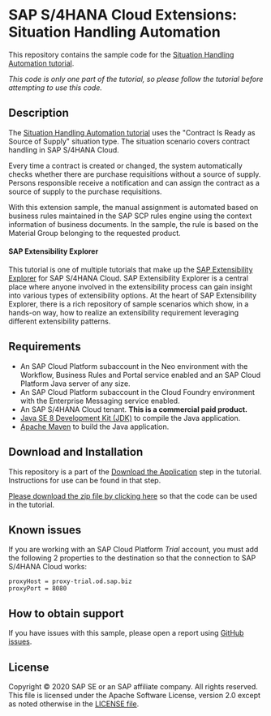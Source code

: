 # SAP S/4HANA Cloud Extensions: Situation Handling Automation
This repository contains the sample code for the [Situation Handling Automation tutorial](http://tiny.cc/s4-situation-handling).

*This code is only one part of the tutorial, so please follow the tutorial before attempting to use this code.*

## Description

The [Situation Handling Automation tutorial](http://tiny.cc/s4-situation-handling) uses the "Contract Is Ready as Source of Supply" situation type. The situation scenario covers contract handling in SAP S/4HANA Cloud.

Every time a contract is created or changed, the system automatically checks whether there are purchase requisitions without a source of supply. Persons responsible receive a notification and can assign the contract as a source of supply to the purchase requisitions.

With this extension sample, the manual assignment is automated based on business rules maintained in the SAP SCP rules engine using the context information of business documents. In the sample, the rule is based on the Material Group belonging to the requested product. 


#### SAP Extensibility Explorer

This tutorial is one of multiple tutorials that make up the [SAP Extensibility Explorer](https://sap.com/extends4) for SAP S/4HANA Cloud.
SAP Extensibility Explorer is a central place where anyone involved in the extensibility process can gain insight into various types of extensibility options. At the heart of SAP Extensibility Explorer, there is a rich repository of sample scenarios which show, in a hands-on way, how to realize an extensibility requirement leveraging different extensibility patterns.


Requirements
-------------
- An SAP Cloud Platform subaccount in the Neo environment with the Workflow, Business Rules and Portal service enabled and an SAP Cloud Platform Java server of any size.
- An SAP Cloud Platform subaccount in the Cloud Foundry environment with the Enterprise Messaging service enabled.
- An SAP S/4HANA Cloud tenant. **This is a commercial paid product.**
- [Java SE 8 Development Kit (JDK)](https://www.oracle.com/technetwork/java/javase/downloads/index.html) to compile the Java application.
- [Apache Maven](http://maven.apache.org/download.cgi) to build the Java application.

Download and Installation
-------------
This repository is a part of the [Download the Application](https://help.sap.com/viewer/160539efd20c4dcea8a1b945ae32500b/SHIP/en-US/26e92fe7b359467cbe10f243e7952a73.html) step in the tutorial. Instructions for use can be found in that step.

[Please download the zip file by clicking here](https://github.com/SAP/s4hana-ext-situation-handling/archive/master.zip) so that the code can be used in the tutorial.


Known issues
---------------------
If you are working with an SAP Cloud Platform _Trial_ account, you must add the following 2 properties to the destination so that the connection to SAP S/4HANA Cloud works:
```
proxyHost = proxy-trial.od.sap.biz
proxyPort = 8080
```

How to obtain support
---------------------
If you have issues with this sample, please open a report using [GitHub issues](https://github.com/SAP/s4hana-ext-situation-handling/issues).

License
-------
Copyright © 2020 SAP SE or an SAP affiliate company. All rights reserved.
This file is licensed under the Apache Software License, version 2.0 except as noted otherwise in the [LICENSE file](LICENSES/Apache-2.0.txt).
